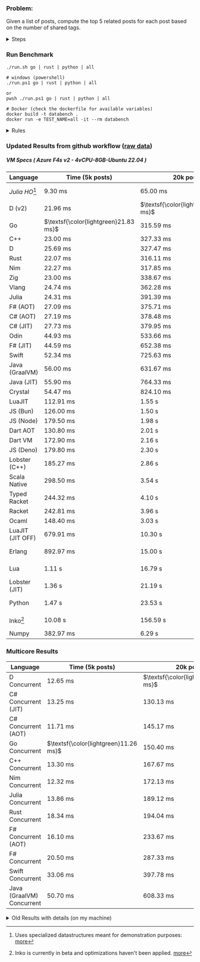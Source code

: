### Problem:

Given a list of posts, compute the top 5 related posts for each post based on the number of shared tags.

<details>
<summary> Steps </summary>

-   Read the posts JSON file.
-   Iterate over the posts and populate a map containing: `tag -> List<int>`, with the int representing the post index of each post with that tag.
-   Iterate over the posts and for each post:
    -   Create a map: `PostIndex -> int` to track the number of shared tags
    -   For each tag, Iterate over the posts that have that tag
    -   For each post, increment the shared tag count in the map.
-   Sort the related posts by the number of shared tags.
-   Write the top 5 related posts for each post to a new JSON file.
</details>

### Run Benchmark

```
./run.sh go | rust | python | all

# windows (powershell)
./run.ps1 go | rust | python | all

or
pwsh ./run.ps1 go | rust | python | all

# Docker (check the dockerfile for available variables)
docker build -t databench .
docker run -e TEST_NAME=all -it --rm databench
```

<details>
<summary> Rules </summary>

<h3>No:</h3>

-   FFI (including assembly inlining)
-   Unsafe code blocks
-   Custom benchmarking
-   Disabling runtime checks (bounds etc)
-   Specific hardware targeting
-   SIMD for single threaded solutions
-   Hardcoding number of posts
-   Lazy evaluation (Unless results are computed at runtime and timed)
-   Computation Caching

<h3>Must:</h3>

-   Support up to 100,000 posts
-   Support UTF8 strings
-   Parse json at runtime
-   Support up to 100 tags
-   Represent tags as strings
-   Be production ready
-   Use less than 8GB of memory
</details>

### Updated Results from github workflow ([raw data](https://github.com/jinyus/related_post_gen/blob/main/raw_results.md))

##### VM Specs ( Azure F4s v2 - 4vCPU-8GB-Ubuntu 22.04 )

| Language         | Time (5k posts)                       | 20k posts                              | 60k posts                           | Total     |
| ---------------- | ------------------------------------- | -------------------------------------- | ----------------------------------- | --------- |
| _Julia HO_[^1]   | 9.30 ms                               | 65.00 ms                               | 169.33 ms                           | 243.63 ms |
| D (v2)           | 21.96 ms                              | $\textsf{\color{lightgreen}259.01 ms}$ | $\textsf{\color{lightgreen}2.14 s}$ | 2.42 s    |
| Go               | $\textsf{\color{lightgreen}21.83 ms}$ | 315.59 ms                              | 2.74 s                              | 3.08 s    |
| C++              | 23.00 ms                              | 327.33 ms                              | 2.80 s                              | 3.15 s    |
| D                | 25.69 ms                              | 327.47 ms                              | 2.81 s                              | 3.16 s    |
| Rust             | 22.07 ms                              | 316.11 ms                              | 2.84 s                              | 3.17 s    |
| Nim              | 22.27 ms                              | 317.85 ms                              | 2.86 s                              | 3.20 s    |
| Zig              | 23.00 ms                              | 338.67 ms                              | 3.02 s                              | 3.39 s    |
| Vlang            | 24.74 ms                              | 362.28 ms                              | 3.16 s                              | 3.54 s    |
| Julia            | 24.31 ms                              | 391.39 ms                              | 3.21 s                              | 3.62 s    |
| F# (AOT)         | 27.09 ms                              | 375.71 ms                              | 3.25 s                              | 3.65 s    |
| C# (AOT)         | 27.19 ms                              | 378.48 ms                              | 3.28 s                              | 3.69 s    |
| C# (JIT)         | 27.73 ms                              | 379.95 ms                              | 3.30 s                              | 3.70 s    |
| Odin             | 44.93 ms                              | 533.66 ms                              | 5.79 s                              | 6.37 s    |
| F# (JIT)         | 44.59 ms                              | 652.38 ms                              | 5.71 s                              | 6.41 s    |
| Swift            | 52.34 ms                              | 725.63 ms                              | 6.23 s                              | 7.01 s    |
| Java (GraalVM)   | 56.00 ms                              | 631.67 ms                              | 6.56 s                              | 7.25 s    |
| Java (JIT)       | 55.90 ms                              | 764.33 ms                              | 6.66 s                              | 7.48 s    |
| Crystal          | 54.47 ms                              | 824.10 ms                              | 7.18 s                              | 8.06 s    |
| LuaJIT           | 112.91 ms                             | 1.55 s                                 | 12.22 s                             | 13.88 s   |
| JS (Bun)         | 126.00 ms                             | 1.50 s                                 | 12.62 s                             | 14.25 s   |
| JS (Node)        | 179.50 ms                             | 1.98 s                                 | 17.59 s                             | 19.75 s   |
| Dart AOT         | 130.80 ms                             | 2.01 s                                 | 17.89 s                             | 20.03 s   |
| Dart VM          | 172.90 ms                             | 2.16 s                                 | 18.57 s                             | 20.90 s   |
| JS (Deno)        | 179.80 ms                             | 2.30 s                                 | 21.44 s                             | 23.91 s   |
| Lobster (C++)    | 185.27 ms                             | 2.86 s                                 | 26.59 s                             | 29.63 s   |
| Scala Native     | 298.50 ms                             | 3.54 s                                 | 30.09 s                             | 33.93 s   |
| Typed Racket     | 244.32 ms                             | 4.10 s                                 | 33.32 s                             | 37.66 s   |
| Racket           | 242.81 ms                             | 3.96 s                                 | 35.50 s                             | 39.70 s   |
| Ocaml            | 148.40 ms                             | 3.03 s                                 | 38.01 s                             | 41.19 s   |
| LuaJIT (JIT OFF) | 679.91 ms                             | 10.30 s                                | 91.36 s                             | 102.34 s  |
| Erlang           | 892.97 ms                             | 15.00 s                                | 141.13 s                            | 157.03 s  |
| Lua              | 1.11 s                                | 16.79 s                                | 150.47 s                            | 168.37 s  |
| Lobster (JIT)    | 1.36 s                                | 21.19 s                                | 186.26 s                            | 208.81 s  |
| Python           | 1.47 s                                | 23.53 s                                | 215.46 s                            | 240.46 s  |
| Inko[^2]         | 10.08 s                               | 156.59 s                               | 1398.50 s                           | 1565.18 s |
| Numpy            | 382.97 ms                             | 6.29 s                                 | OOM                                 | N/A       |

### Multicore Results

| Language                  | Time (5k posts)                       | 20k posts                              | 60k posts                              | Total  |
| ------------------------- | ------------------------------------- | -------------------------------------- | -------------------------------------- | ------ |
| D Concurrent              | 12.65 ms                              | $\textsf{\color{lightgreen}119.09 ms}$ | $\textsf{\color{lightgreen}890.29 ms}$ | 1.02 s |
| C# Concurrent (JIT)       | 13.25 ms                              | 130.13 ms                              | 1.03 s                                 | 1.18 s |
| C# Concurrent (AOT)       | 11.71 ms                              | 145.17 ms                              | 1.22 s                                 | 1.37 s |
| Go Concurrent             | $\textsf{\color{lightgreen}11.26 ms}$ | 150.40 ms                              | 1.28 s                                 | 1.44 s |
| C++ Concurrent            | 13.30 ms                              | 167.67 ms                              | 1.41 s                                 | 1.59 s |
| Nim Concurrent            | 12.32 ms                              | 172.13 ms                              | 1.48 s                                 | 1.66 s |
| Julia Concurrent          | 13.86 ms                              | 189.12 ms                              | 1.47 s                                 | 1.67 s |
| Rust Concurrent           | 18.34 ms                              | 194.04 ms                              | 1.53 s                                 | 1.75 s |
| F# Concurrent (AOT)       | 16.10 ms                              | 233.67 ms                              | 2.04 s                                 | 2.29 s |
| F# Concurrent             | 20.50 ms                              | 287.33 ms                              | 2.44 s                                 | 2.75 s |
| Swift Concurrent          | 33.06 ms                              | 397.78 ms                              | 3.44 s                                 | 3.87 s |
| Java (GraalVM) Concurrent | 50.70 ms                              | 608.33 ms                              | 4.03 s                                 | 4.68 s |

<details>
<summary> Old Results with details (on my machine) </summary>

| Language   | Processing Time | Total (+ I/O) | Details                                                                                                                                                                                                                                                                                         |
| ---------- | --------------- | ------------- | ----------------------------------------------------------------------------------------------------------------------------------------------------------------------------------------------------------------------------------------------------------------------------------------------- |
| Rust       | -               | 4.5s          | Initial                                                                                                                                                                                                                                                                                         |
| Rust v2    | -               | 2.60s         | Replace std HashMap with fxHashMap by [phazer99](https://www.reddit.com/r/rust/comments/16plgok/comment/k1rtr4x/?utm_source=share&utm_medium=web2x&context=3)                                                                                                                                   |
| Rust v3    | -               | 1.28s         | Preallocate and reuse map and unstable sort by [vdrmn](https://www.reddit.com/r/rust/comments/16plgok/comment/k1rzo7g/?utm_source=share&utm_medium=web2x&context=3) and [Darksonn](https://www.reddit.com/r/rust/comments/16plgok/comment/k1rzwdx/?utm_source=share&utm_medium=web2x&context=3) |
| Rust v4    | -               | 0.13s         | Use Post index as key instead of Pointer and Binary Heap by [RB5009](https://www.reddit.com/r/rust/comments/16plgok/comment/k1s5ea0/?utm_source=share&utm_medium=web2x&context=3)                                                                                                               |
| Rust v5    | 38ms            | 52ms          | Rm hashing from loop and use vec[count] instead of map[index]count by RB5009                                                                                                                                                                                                                    |
| Rust v6    | 23ms            | 36ms          | Optimized Binary Heap Ops by [scottlamb](https://github.com/jinyus/related_post_gen/pull/12)                                                                                                                                                                                                    |
| Rust Rayon | 9ms             | 22ms          | Parallelize by [masmullin2000](https://github.com/jinyus/related_post_gen/pull/4)                                                                                                                                                                                                               |
| Rust Rayon | 8ms             | 22ms          | Remove comparison out of hot loop                                                                                                                                                                                                                                                               |
| ⠀          | ⠀               | ⠀             | ⠀                                                                                                                                                                                                                                                                                               |
| Go         | -               | 1.5s          | Initial                                                                                                                                                                                                                                                                                         |
| Go v2      | -               | 80ms          | Add rust optimizations                                                                                                                                                                                                                                                                          |
| Go v3      | 56ms            | 70ms          | Use goccy/go-json                                                                                                                                                                                                                                                                               |
| Go v3      | 34ms            | 55ms          | Use generic binaryheap by [DrBlury](https://github.com/jinyus/related_post_gen/pull/7)                                                                                                                                                                                                          |
| Go v4      | 26ms            | 50ms          | Replace binary heap with custom priority queue                                                                                                                                                                                                                                                  |
| Go v5      | 20ms            | 43ms          | Remove comparison out of hot loop                                                                                                                                                                                                                                                               |
| Go Con     | 10ms            | 33ms          | Go concurrency by [tirprox](https://github.com/jinyus/related_post_gen/pull/17) and [DrBlury](https://github.com/jinyus/related_post_gen/pull/8)                                                                                                                                                |
| Go Con v2  | 5ms             | 29ms          | Use arena, use waitgroup, rm binheap by [DrBlury](https://github.com/jinyus/related_post_gen/pull/20)                                                                                                                                                                                           |
| ⠀          | ⠀               | ⠀             | ⠀                                                                                                                                                                                                                                                                                               |
| Python     | -               | 7.81s         | Initial                                                                                                                                                                                                                                                                                         |
| Python v2  | 1.35s           | 1.53s         | Add rust optimizations by [dave-andersen](https://github.com/jinyus/related_post_gen/pull/10)                                                                                                                                                                                                   |
| Numpy      | 0.57s           | 0.85s         | Numpy implementation by [Copper280z](https://github.com/jinyus/related_post_gen/pull/11)                                                                                                                                                                                                        |
| ⠀          | ⠀               | ⠀             | ⠀                                                                                                                                                                                                                                                                                               |
| Crystal    | 50ms            | 96ms          | Inital w/ previous optimizations                                                                                                                                                                                                                                                                |
| Crystal v2 | 33ms            | 72ms          | Replace binary heap with custom priority queue                                                                                                                                                                                                                                                  |
| ⠀          | ⠀               | ⠀             | ⠀                                                                                                                                                                                                                                                                                               |
| Odin       | 110ms           | 397ms         | Ported from golang code                                                                                                                                                                                                                                                                         |
| Odin v2    | 104ms           | 404ms         | Remove comparison out of hot loop                                                                                                                                                                                                                                                               |
| ⠀          | ⠀               | ⠀             | ⠀                                                                                                                                                                                                                                                                                               |
| Dart VM    | 125ms           | 530ms         | Ported from golang code                                                                                                                                                                                                                                                                         |
| Dart bin   | 274ms           | 360ms         | Compiled executable                                                                                                                                                                                                                                                                             |
| ⠀          | ⠀               | ⠀             | ⠀                                                                                                                                                                                                                                                                                               |
| Vlang      | 339ms           | 560ms         | Ported from golang code                                                                                                                                                                                                                                                                         |
| ⠀          | ⠀               | ⠀             | ⠀                                                                                                                                                                                                                                                                                               |
| Zig        | 80ms            | 110ms         | Provided by [akhildevelops](https://github.com/jinyus/related_post_gen/pull/30)                                                                                                                                                                                                                 |

</details>

[^1]: Uses specialized datastructures meant for demonstration purposes: [more](https://github.com/LilithHafner/Jokes/tree/main/SuperDataStructures.jl)
[^2]: Inko is currently in beta and optimizations haven't been applied. [more](https://github.com/jinyus/related_post_gen/pull/440#issuecomment-1816583612)
